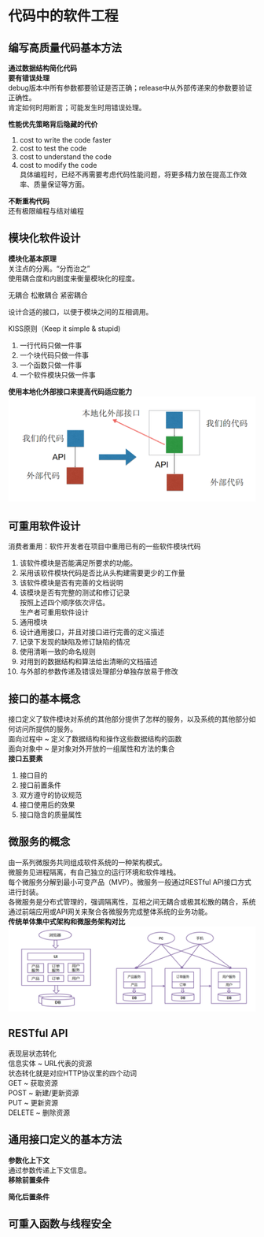 # 代码中的软件工程 

## 编写高质量代码基本方法  
**通过数据结构简化代码**  
**要有错误处理**   
debug版本中所有参数都要验证是否正确；release中从外部传递来的参数要验证正确性。    
肯定如何时用断言；可能发生时用错误处理。  

**性能优先策略背后隐藏的代价**  
1. cost to write the code faster   
2. cost to test the code   
3. cost to understand the code   
4. cost to modify the code   
具体编程时，已经不再需要考虑代码性能问题，将更多精力放在提高工作效率、质量保证等方面。    

**不断重构代码**   
还有极限编程与结对编程  

## 模块化软件设计  
**模块化基本原理**  
关注点的分离。“分而治之”  
使用耦合度和内剧度来衡量模块化的程度。  

无耦合  松散耦合  紧密耦合  

设计合适的接口，以便于模块之间的互相调用。  

KISS原则（Keep it simple & stupid)   
1. 一行代码只做一件事  
2. 一个块代码只做一件事  
3. 一个函数只做一件事  
4. 一个软件模块只做一件事    

**使用本地化外部接口来提高代码适应能力**  
![](../../attachments/2021-07-16-10-24-57.png) 

## 可重用软件设计  
消费者重用：软件开发者在项目中重用已有的一些软件模块代码  
1. 该软件模块是否能满足所要求的功能。  
2. 采用该软件模块代码是否比从头构建需要更少的工作量  
3. 该软件模块是否有完善的文档说明  
4. 该模块是否有完整的测试和修订记录  
按照上述四个顺序依次评估。  
生产者可重用软件设计  
1. 通用模块
2. 设计通用接口，并且对接口进行完善的定义描述  
3. 记录下发现的缺陷及修订缺陷的情况  
4. 使用清晰一致的命名规则 
5. 对用到的数据结构和算法给出清晰的文档描述  
6. 与外部的参数传递及错误处理部分单独存放易于修改  

## 接口的基本概念 
接口定义了软件模块对系统的其他部分提供了怎样的服务，以及系统的其他部分如何访问所提供的服务。  
面向过程中 ~ 定义了数据结构和操作这些数据结构的函数  
面向对象中 ~ 是对象对外开放的一组属性和方法的集合   
**接口五要素**  
1. 接口目的
2. 接口前置条件
3. 双方遵守的协议规范 
4. 接口使用后的效果
5. 接口隐含的质量属性  

## 微服务的概念  
由一系列微服务共同组成软件系统的一种架构模式。  
微服务见进程隔离，有自己独立的运行环境和软件堆栈。  
每个微服务分解到最小可变产品（MVP）。微服务一般通过RESTful API接口方式进行封装。  
各微服务是分布式管理的，强调隔离性，互相之间无耦合或极其松散的耦合，系统通过前端应用或API网关来聚合各微服务完成整体系统的业务功能。  
**传统单体集中式架构和微服务架构对比**  
![](../../attachments/2021-07-16-11-05-49.png)   

## RESTful API  
表现层状态转化  
信息实体 ~ URL代表的资源  
状态转化就是对应HTTP协议里的四个动词  
GET ~ 获取资源  
POST ~ 新建/更新资源  
PUT ~ 更新资源  
DELETE ~ 删除资源  

## 通用接口定义的基本方法  
**参数化上下文**  
通过参数传递上下文信息。  
**移除前置条件**  

**简化后置条件**  

## 可重入函数与线程安全  


